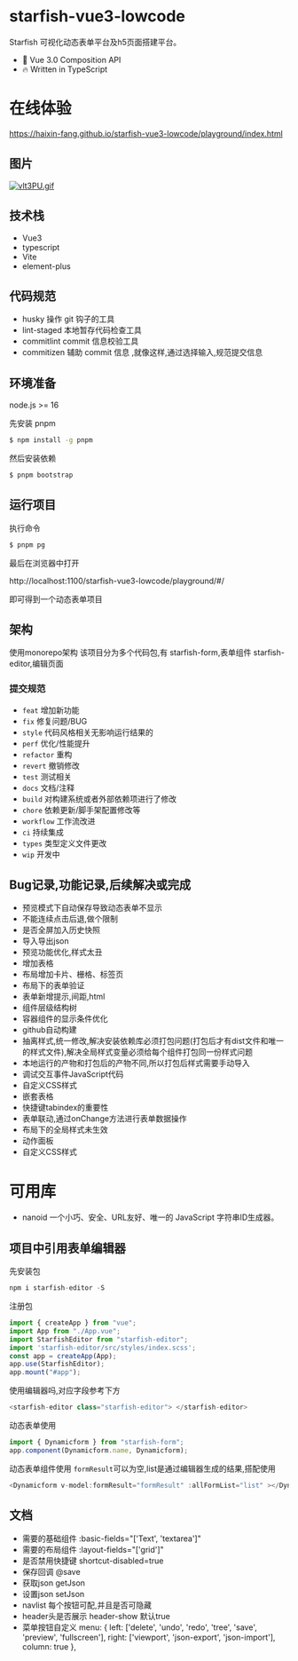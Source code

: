 # starfish-vue3-lowcode
Starfish 可视化动态表单平台及h5页面搭建平台。

* 💪 Vue 3.0 Composition API
* 🔥 Written in TypeScript

# 在线体验

https://haixin-fang.github.io/starfish-vue3-lowcode/playground/index.html

## 图片
[![vlt3PU.gif](https://s1.ax1x.com/2022/08/09/vlt3PU.gif)](https://imgtu.com/i/vlt3PU)

## 技术栈

- Vue3
- typescript
- Vite
- element-plus



## 代码规范
- husky
操作 git 钩子的工具
- lint-staged
本地暂存代码检查工具
- commitlint
commit 信息校验工具
- commitizen
辅助 commit 信息 ,就像这样,通过选择输入,规范提交信息
## 环境准备

node.js >= 16

先安装 pnpm

```bash
$ npm install -g pnpm
```

然后安装依赖

```bash
$ pnpm bootstrap
```

## 运行项目

执行命令

```bash
$ pnpm pg
```

最后在浏览器中打开

http://localhost:1100/starfish-vue3-lowcode/playground/#/

即可得到一个动态表单项目


## 架构

使用monorepo架构
该项目分为多个代码包,有
starfish-form,表单组件
starfish-editor,编辑页面


### 提交规范

- `feat` 增加新功能
- `fix` 修复问题/BUG
- `style` 代码风格相关无影响运行结果的
- `perf` 优化/性能提升
- `refactor` 重构
- `revert` 撤销修改
- `test` 测试相关
- `docs` 文档/注释
- `build` 对构建系统或者外部依赖项进行了修改
- `chore` 依赖更新/脚手架配置修改等
- `workflow` 工作流改进
- `ci` 持续集成
- `types` 类型定义文件更改
- `wip` 开发中


## Bug记录,功能记录,后续解决或完成

- 预览模式下自动保存导致动态表单不显示
- 不能连续点击后退,做个限制
- 是否全屏加入历史快照
- 导入导出json
- 预览功能优化,样式太丑
- 增加表格
- 布局增加卡片、栅格、标签页
- 布局下的表单验证
- 表单新增提示,间距,html
- 组件层级结构树
- 容器组件的显示条件优化
- github自动构建
- 抽离样式,统一修改,解决安装依赖库必须打包问题(打包后才有dist文件和唯一的样式文件),解决全局样式变量必须给每个组件打包同一份样式问题
- 本地运行的产物和打包后的产物不同,所以打包后样式需要手动导入
- 调试交互事件JavaScript代码
- 自定义CSS样式
- 嵌套表格
- 快捷键tabindex的重要性
- 表单联动,通过onChange方法进行表单数据操作
- 布局下的全局样式未生效
- 动作面板
- 自定义CSS样式

# 可用库
- nanoid 一个小巧、安全、URL友好、唯一的 JavaScript 字符串ID生成器。

## 项目中引用表单编辑器

先安装包
```js
npm i starfish-editor -S
```
注册包
```js
import { createApp } from "vue";
import App from "./App.vue";
import StarfishEditor from "starfish-editor";
import 'starfish-editor/src/styles/index.scss';
const app = createApp(App);
app.use(StarfishEditor);
app.mount("#app");
```
使用编辑器吗,对应字段参考下方
```js
<starfish-editor class="starfish-editor"> </starfish-editor>
```
动态表单使用
```js
import { Dynamicform } from "starfish-form";
app.component(Dynamicform.name, Dynamicform);
```

动态表单组件使用
`formResult`可以为空,list是通过编辑器生成的结果,搭配使用
```js
<Dynamicform v-model:formResult="formResult" :allFormList="list" ></Dynamicform>
```

## 文档
- 需要的基础组件
:basic-fields="['Text', 'textarea']"
- 需要的布局组件
:layout-fields="['grid']"
- 是否禁用快捷键
shortcut-disabled=true
- 保存回调
@save
- 获取json
getJson
- 设置json
setJson
- navlist 每个按钮可配,并且是否可隐藏
- header头是否展示
header-show 默认true
- 菜单按钮自定义
menu: {
    left: ['delete', 'undo', 'redo', 'tree', 'save', 'preview', 'fullscreen'],
    right: ['viewport', 'json-export', 'json-import'],
    column: true
},
